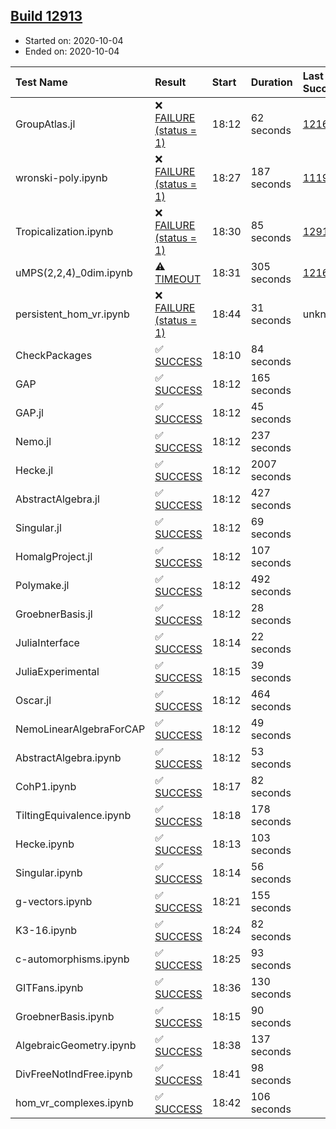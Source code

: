 ## [Build 12913](https://oscarci.mathematik.uni-kl.de/job/oscar/12913/)

* Started on: 2020-10-04
* Ended on: 2020-10-04

| Test Name    | Result | Start | Duration | Last Success | First Failure |
|:-------------|:-------|:------|:---------|:-------------|:--------------|
| GroupAtlas.jl | ❌ [FAILURE (status = 1)](https://oscarci.mathematik.uni-kl.de/job/oscar/12913/artifact/logs/build-12913/GroupAtlas.jl.log) | 18:12 | 62 seconds | [12167](https://oscarci.mathematik.uni-kl.de/job/oscar/12167/) | [12168](https://oscarci.mathematik.uni-kl.de/job/oscar/12168/) |
| wronski-poly.ipynb | ❌ [FAILURE (status = 1)](https://oscarci.mathematik.uni-kl.de/job/oscar/12913/artifact/logs/build-12913/wronski-poly.ipynb.log) | 18:27 | 187 seconds | [11192](https://oscarci.mathematik.uni-kl.de/job/oscar/11192/) | [11193](https://oscarci.mathematik.uni-kl.de/job/oscar/11193/) |
| Tropicalization.ipynb | ❌ [FAILURE (status = 1)](https://oscarci.mathematik.uni-kl.de/job/oscar/12913/artifact/logs/build-12913/Tropicalization.ipynb.log) | 18:30 | 85 seconds | [12912](https://oscarci.mathematik.uni-kl.de/job/oscar/12912/) | [12913](https://oscarci.mathematik.uni-kl.de/job/oscar/12913/) |
| uMPS(2,2,4)_0dim.ipynb | ⚠ [TIMEOUT](https://oscarci.mathematik.uni-kl.de/job/oscar/12913/artifact/logs/build-12913/uMPS-2-2-4-_0dim.ipynb.log) | 18:31 | 305 seconds | [12167](https://oscarci.mathematik.uni-kl.de/job/oscar/12167/) | [12168](https://oscarci.mathematik.uni-kl.de/job/oscar/12168/) |
| persistent_hom_vr.ipynb | ❌ [FAILURE (status = 1)](https://oscarci.mathematik.uni-kl.de/job/oscar/12913/artifact/logs/build-12913/persistent_hom_vr.ipynb.log) | 18:44 | 31 seconds | unknown | unknown |
| CheckPackages | ✅ [SUCCESS](https://oscarci.mathematik.uni-kl.de/job/oscar/12913/artifact/logs/build-12913/CheckPackages.log) | 18:10 | 84 seconds |  |  |
| GAP | ✅ [SUCCESS](https://oscarci.mathematik.uni-kl.de/job/oscar/12913/artifact/logs/build-12913/GAP.log) | 18:12 | 165 seconds |  |  |
| GAP.jl | ✅ [SUCCESS](https://oscarci.mathematik.uni-kl.de/job/oscar/12913/artifact/logs/build-12913/GAP.jl.log) | 18:12 | 45 seconds |  |  |
| Nemo.jl | ✅ [SUCCESS](https://oscarci.mathematik.uni-kl.de/job/oscar/12913/artifact/logs/build-12913/Nemo.jl.log) | 18:12 | 237 seconds |  |  |
| Hecke.jl | ✅ [SUCCESS](https://oscarci.mathematik.uni-kl.de/job/oscar/12913/artifact/logs/build-12913/Hecke.jl.log) | 18:12 | 2007 seconds |  |  |
| AbstractAlgebra.jl | ✅ [SUCCESS](https://oscarci.mathematik.uni-kl.de/job/oscar/12913/artifact/logs/build-12913/AbstractAlgebra.jl.log) | 18:12 | 427 seconds |  |  |
| Singular.jl | ✅ [SUCCESS](https://oscarci.mathematik.uni-kl.de/job/oscar/12913/artifact/logs/build-12913/Singular.jl.log) | 18:12 | 69 seconds |  |  |
| HomalgProject.jl | ✅ [SUCCESS](https://oscarci.mathematik.uni-kl.de/job/oscar/12913/artifact/logs/build-12913/HomalgProject.jl.log) | 18:12 | 107 seconds |  |  |
| Polymake.jl | ✅ [SUCCESS](https://oscarci.mathematik.uni-kl.de/job/oscar/12913/artifact/logs/build-12913/Polymake.jl.log) | 18:12 | 492 seconds |  |  |
| GroebnerBasis.jl | ✅ [SUCCESS](https://oscarci.mathematik.uni-kl.de/job/oscar/12913/artifact/logs/build-12913/GroebnerBasis.jl.log) | 18:12 | 28 seconds |  |  |
| JuliaInterface | ✅ [SUCCESS](https://oscarci.mathematik.uni-kl.de/job/oscar/12913/artifact/logs/build-12913/JuliaInterface.log) | 18:14 | 22 seconds |  |  |
| JuliaExperimental | ✅ [SUCCESS](https://oscarci.mathematik.uni-kl.de/job/oscar/12913/artifact/logs/build-12913/JuliaExperimental.log) | 18:15 | 39 seconds |  |  |
| Oscar.jl | ✅ [SUCCESS](https://oscarci.mathematik.uni-kl.de/job/oscar/12913/artifact/logs/build-12913/Oscar.jl.log) | 18:12 | 464 seconds |  |  |
| NemoLinearAlgebraForCAP | ✅ [SUCCESS](https://oscarci.mathematik.uni-kl.de/job/oscar/12913/artifact/logs/build-12913/NemoLinearAlgebraForCAP.log) | 18:12 | 49 seconds |  |  |
| AbstractAlgebra.ipynb | ✅ [SUCCESS](https://oscarci.mathematik.uni-kl.de/job/oscar/12913/artifact/logs/build-12913/AbstractAlgebra.ipynb.log) | 18:12 | 53 seconds |  |  |
| CohP1.ipynb | ✅ [SUCCESS](https://oscarci.mathematik.uni-kl.de/job/oscar/12913/artifact/logs/build-12913/CohP1.ipynb.log) | 18:17 | 82 seconds |  |  |
| TiltingEquivalence.ipynb | ✅ [SUCCESS](https://oscarci.mathematik.uni-kl.de/job/oscar/12913/artifact/logs/build-12913/TiltingEquivalence.ipynb.log) | 18:18 | 178 seconds |  |  |
| Hecke.ipynb | ✅ [SUCCESS](https://oscarci.mathematik.uni-kl.de/job/oscar/12913/artifact/logs/build-12913/Hecke.ipynb.log) | 18:13 | 103 seconds |  |  |
| Singular.ipynb | ✅ [SUCCESS](https://oscarci.mathematik.uni-kl.de/job/oscar/12913/artifact/logs/build-12913/Singular.ipynb.log) | 18:14 | 56 seconds |  |  |
| g-vectors.ipynb | ✅ [SUCCESS](https://oscarci.mathematik.uni-kl.de/job/oscar/12913/artifact/logs/build-12913/g-vectors.ipynb.log) | 18:21 | 155 seconds |  |  |
| K3-16.ipynb | ✅ [SUCCESS](https://oscarci.mathematik.uni-kl.de/job/oscar/12913/artifact/logs/build-12913/K3-16.ipynb.log) | 18:24 | 82 seconds |  |  |
| c-automorphisms.ipynb | ✅ [SUCCESS](https://oscarci.mathematik.uni-kl.de/job/oscar/12913/artifact/logs/build-12913/c-automorphisms.ipynb.log) | 18:25 | 93 seconds |  |  |
| GITFans.ipynb | ✅ [SUCCESS](https://oscarci.mathematik.uni-kl.de/job/oscar/12913/artifact/logs/build-12913/GITFans.ipynb.log) | 18:36 | 130 seconds |  |  |
| GroebnerBasis.ipynb | ✅ [SUCCESS](https://oscarci.mathematik.uni-kl.de/job/oscar/12913/artifact/logs/build-12913/GroebnerBasis.ipynb.log) | 18:15 | 90 seconds |  |  |
| AlgebraicGeometry.ipynb | ✅ [SUCCESS](https://oscarci.mathematik.uni-kl.de/job/oscar/12913/artifact/logs/build-12913/AlgebraicGeometry.ipynb.log) | 18:38 | 137 seconds |  |  |
| DivFreeNotIndFree.ipynb | ✅ [SUCCESS](https://oscarci.mathematik.uni-kl.de/job/oscar/12913/artifact/logs/build-12913/DivFreeNotIndFree.ipynb.log) | 18:41 | 98 seconds |  |  |
| hom_vr_complexes.ipynb | ✅ [SUCCESS](https://oscarci.mathematik.uni-kl.de/job/oscar/12913/artifact/logs/build-12913/hom_vr_complexes.ipynb.log) | 18:42 | 106 seconds |  |  |
